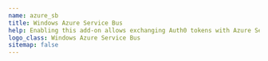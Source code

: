 ```yaml
---
name: azure_sb
title: Windows Azure Service Bus
help: Enabling this add-on allows exchanging Auth0 tokens with Azure Service Bus Shared Access Signature tokens that can be used to call their APIs.
logo_class: Windows Azure Service Bus
sitemap: false
---
```


